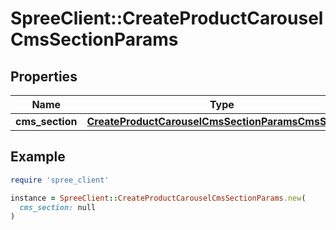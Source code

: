 # SpreeClient::CreateProductCarouselCmsSectionParams

## Properties

| Name | Type | Description | Notes |
| ---- | ---- | ----------- | ----- |
| **cms_section** | [**CreateProductCarouselCmsSectionParamsCmsSection**](CreateProductCarouselCmsSectionParamsCmsSection.md) |  |  |

## Example

```ruby
require 'spree_client'

instance = SpreeClient::CreateProductCarouselCmsSectionParams.new(
  cms_section: null
)
```

